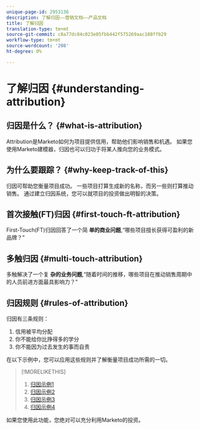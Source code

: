 ```yaml
---
unique-page-id: 2953136
description: 了解归因——营销文档——产品文档
title: 了解归因
translation-type: tm+mt
source-git-commit: c8a77dc84c023e05fbb442f575269aac108ffb29
workflow-type: tm+mt
source-wordcount: '208'
ht-degree: 0%

---
```



# 了解归因 {#understanding-attribution}

## 归因是什么？ {#what-is-attribution}

Attribution是Marketo如何为项目提供信用，帮助他们影响销售和机遇。 如果您使用Marketo建模器，归因也可以归功于将某人推向您的业务模式。

## 为什么要跟踪？ {#why-keep-track-of-this}

归因可帮助您衡量项目成功。 一些项目打算生成新的名称，而另一些则打算推动销售。 通过建立归因系统，您可以就项目的投资做出明智的决策。

## 首次接触(FT)归因 {#first-touch-ft-attribution}

First-Touch(FT)归因回答了一个简 **单的商业问题**,“哪些项目擅长获得可盈利的新品牌？”

## 多触归因 {#multi-touch-attribution}

多触解决了一个复 **杂的业务问题**,“随着时间的推移，哪些项目在推动销售周期中的人员前进方面最具影响力？”

## 归因规则 {#rules-of-attribution}

归因有三条规则：

1. 信用被平均分配
1. 你不能给你比挣得多的学分
1. 你不能因为过去发生的事而自责

在以下示例中，您可以应用这些规则并了解衡量项目成功所需的一切。

>[!MORELIKETHIS]
>
>1. [归因示例1](/help/marketo/product-docs/reporting/revenue-cycle-analytics/revenue-tools/attribution/attribution-example-1.md)
>1. [归因示例2](/help/marketo/product-docs/reporting/revenue-cycle-analytics/revenue-tools/attribution/attribution-example-2.md)
>1. [归因示例3](/help/marketo/product-docs/reporting/revenue-cycle-analytics/revenue-tools/attribution/attribution-example-3.md)
>1. [归因示例4](/help/marketo/product-docs/reporting/revenue-cycle-analytics/revenue-tools/attribution/attribution-example-4.md)


如果您使用此功能，您绝对可以充分利用Marketo的投资。
